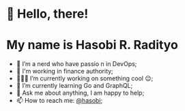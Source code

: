 # 👋 Hello, there!
# My name is Hasobi R. Radityo

- 🔭 I’m a nerd who have passio n in DevOps;
- 🥾 I'm working in finance authority;
- 👨🏽‍💻 I’m currently working on something cool :wink:;
- 🌱 I’m currently learning Go and GraphQL; 
- 💬 Ask me about anything, I am happy to help;
- 📫 How to reach me: [@hasobi](https://twitter.com/hasobi);
